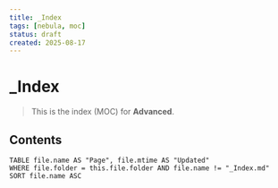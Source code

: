 ```yaml
---
title: _Index
tags: [nebula, moc]
status: draft
created: 2025-08-17
---
```


# _Index

> This is the index (MOC) for **Advanced**.

## Contents
```dataview
TABLE file.name AS "Page", file.mtime AS "Updated"
WHERE file.folder = this.file.folder AND file.name != "_Index.md"
SORT file.name ASC
```
